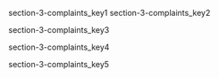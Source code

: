 section-3-complaints_key1
section-3-complaints_key2


section-3-complaints_key3


section-3-complaints_key4

 
section-3-complaints_key5
